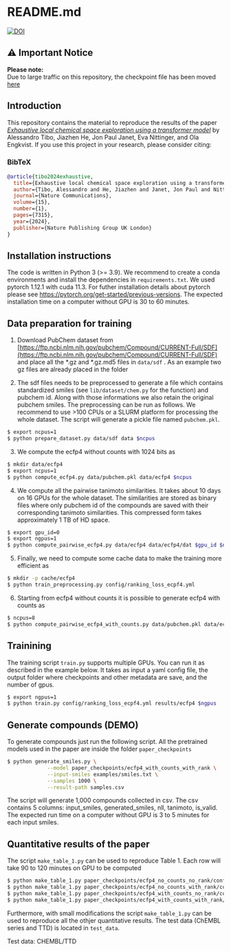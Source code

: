 # README.md
[![DOI](https://zenodo.org/badge/833483470.svg)](https://zenodo.org/doi/10.5281/zenodo.12958255)

## ⚠️  Important Notice
**Please note:**  
Due to large traffic on this repository, the checkpoint file has been moved [here](https://zenodo.org/records/13850557)

## Introduction

This repository contains the material to reproduce the results of the paper [_Exhaustive local chemical space exploration using a transformer model_](https://www.nature.com/articles/s41467-024-51672-4) by Alessandro Tibo, Jiazhen He, Jon Paul Janet, Eva Nittinger, and Ola Engkvist. If you use this project in your research, please consider citing:

### BibTeX
```bibtex
@article{tibo2024exhaustive,
  title={Exhaustive local chemical space exploration using a transformer model},
  author={Tibo, Alessandro and He, Jiazhen and Janet, Jon Paul and Nittinger, Eva and Engkvist, Ola},
  journal={Nature Communications},
  volume={15},
  number={1},
  pages={7315},
  year={2024},
  publisher={Nature Publishing Group UK London}
}
```

## Installation instructions

The code is written in Python 3 (>= 3.9). We recommend to create a conda environments and install the dependencies in `requirements.txt`. We used pytorch 1.12.1 with cuda 11.3. For futher installation details about pytorch please see https://pytorch.org/get-started/previous-versions. The expected installation time on a computer without GPU is 30 to 60 minutes.

## Data preparation for training

1. Download PubChem dataset from [https://ftp.ncbi.nlm.nih.gov/pubchem/Compound/CURRENT-Full/SDF](https://ftp.ncbi.nlm.nih.gov/pubchem/Compound/CURRENT-Full/SDF)  and place all the *.gz and *.gz.md5 files in `data/sdf` . As an example two gz files are already placed in the folder

2. The sdf files needs to be preprocessed to generate a file which contains standardized smiles (see `lib/dataset/chem.py` for the function) and pubchem id. Along with those informations we also retain the original pubchem smiles. The preprocessing can be run as follows. We recommend to use >100 CPUs or a SLURM platform for processing the whole dataset. The script will generate a pickle file named `pubchem.pkl`.
   
```bash
$ export ncpus=1
$ python prepare_dataset.py data/sdf data $ncpus
```

3. We compute the ecfp4 without counts with 1024 bits as
   
```bash
$ mkdir data/ecfp4
$ export ncpus=1
$ python compute_ecfp4.py data/pubchem.pkl data/ecfp4 $ncpus
```

4. We compute all the pairwise tanimoto similarities. It takes about 10 days on 16 GPUs for the whole dataset. The similarities are stored as binary files where only pubchem id of the compounds are saved with their corresponding tanimoto similarities. This compressed form takes approximately 1 TB of HD space.
   
```bash
$ export gpu_id=0
$ export ngpus=1
$ python compute_pairwise_ecfp4.py data/ecfp4 data/ecfp4/dat $gpu_id $ngpus
```

5. Finally, we need to compute some cache data to make the training more efficient as
   
```bash
$ mkdir -p cache/ecfp4
$ python train_preprocessing.py config/ranking_loss_ecpf4.yml
```

6. Starting from ecfp4 without counts it is possible to generate ecfp4 with counts as
   
```bash
$ ncpus=8
$ python compute_pairwise_ecfp4_with_counts.py data/pubchem.pkl data/ecfp4/dat data/ecfp4_wc/dat $ncpus
```

## Trainining

The training script `train.py` supports multiple GPUs. You can run it as described in the example below. It takes as input a yaml config file, the output folder where checkpoints and other metadata are save, and the number of gpus.

```bash
$ export ngpus=1
$ python train.py config/ranking_loss_ecpf4.yml results/ecfp4 $ngpus
```

## Generate compounds (DEMO)

To generate compounds just run the following script. All the pretrained models used in the paper are inside the folder `paper_checkpoints`

```bash
$ python generate_smiles.py \
             --model paper_checkpoints/ecfp4_with_counts_with_rank \
             --input-smiles examples/smiles.txt \
             --samples 1000 \
             --result-path samples.csv
```

The script will generate 1,000 compounds collected in csv. The csv contains 5 columns: input_smiles, generated_smiles, nll, tanimoto, is_valid. The expected run time on a computer without GPU is 3 to 5 minutes for each input smiles.

## Quantitative results of the paper
The script `make_table_1.py` can be used to reproduce Table 1. Each row will take 90 to 120 minutes on GPU to be computed
```bash
$ python make_table_1.py paper_checkpoints/ecfp4_no_counts_no_rank/config.yml paper_checkpoints/ecfp4_no_counts_no_rank/weights.ckpt paper_checkpoints/vocabulary.pkl
$ python make_table_1.py paper_checkpoints/ecfp4_no_counts_with_rank/config.yml paper_checkpoints/ecfp4_no_counts_with_rank/weights.ckpt paper_checkpoints/vocabulary.pkl
$ python make_table_1.py paper_checkpoints/ecfp4_with_counts_no_rank/config.yml paper_checkpoints/ecfp4_with_counts_no_rank/weights.ckpt paper_checkpoints/vocabulary.pkl
$ python make_table_1.py paper_checkpoints/ecfp4_with_counts_with_rank/config.yml paper_checkpoints/ecfp4_with_counts_with_rank/weights.ckpt paper_checkpoints/vocabulary.pkl
```

Furthermore, with small modifications the script `make_table_1.py` can be used to reproduce all the othjer quantitative results. The test data (ChEMBL series and TTD) is located in `test_data`.


Test data: CHEMBL/TTD
